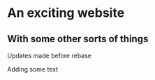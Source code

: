 # An exciting website

## With some other sorts of things

Updates made before rebase

Adding some text
